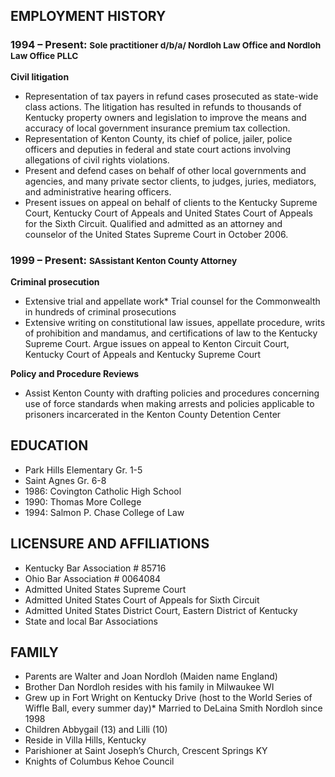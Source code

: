 ## EMPLOYMENT HISTORY

### 1994 – Present: <small>Sole practitioner d/b/a/ Nordloh Law Office and Nordloh Law Office PLLC</small>

**Civil litigation**

*   Representation of tax payers in refund cases prosecuted as state-wide class actions. The litigation has resulted in refunds to thousands of Kentucky property owners and legislation to improve the means and accuracy of local government insurance premium tax collection.
*   Representation of Kenton County, its chief of police, jailer, police officers and deputies in federal and state court actions involving allegations of civil rights violations.
*   Present and defend cases on behalf of other local governments and agencies, and many private sector clients, to judges, juries, mediators, and administrative hearing officers.
*   Present issues on appeal on behalf of clients to the Kentucky Supreme Court, Kentucky Court of Appeals and United States Court of Appeals for the Sixth Circuit. Qualified and admitted as an attorney and counselor of the United States Supreme Court in October 2006.

### 1999 – Present: <small>SAssistant Kenton County Attorney</small>

**Criminal prosecution**

*   Extensive trial and appellate work*   Trial counsel for the Commonwealth in hundreds of criminal prosecutions
*   Extensive writing on constitutional law issues, appellate procedure, writs of prohibition and mandamus, and certifications of law to the Kentucky Supreme Court.  Argue issues on appeal to Kenton Circuit Court, Kentucky Court of Appeals and Kentucky Supreme Court

**Policy and Procedure Reviews**

*   Assist Kenton County with drafting policies and procedures concerning use of force standards when making arrests and policies applicable to prisoners incarcerated in the Kenton County Detention Center

## EDUCATION

*   Park Hills Elementary Gr. 1-5
*   Saint Agnes Gr. 6-8
*   1986: Covington Catholic High School
*   1990: Thomas More College
*   1994: Salmon P. Chase College of Law

## LICENSURE AND AFFILIATIONS

*   Kentucky Bar Association # 85716
*   Ohio Bar Association # 0064084
*   Admitted United States Supreme Court
*   Admitted United States Court of Appeals for Sixth Circuit
*   Admitted United States District Court, Eastern District of Kentucky
*   State and local Bar Associations

## FAMILY

*   Parents are Walter and Joan Nordloh (Maiden name England)
*   Brother Dan Nordloh resides with his family in Milwaukee WI
*   Grew up in Fort Wright on Kentucky Drive (host to the World Series of Wiffle Ball, every summer day)*   Married to DeLaina Smith Nordloh since 1998
*   Children Abbygail (13) and Lilli (10)
*   Reside in Villa Hills, Kentucky
*   Parishioner at Saint Joseph’s Church, Crescent Springs KY
*   Knights of Columbus Kehoe Council